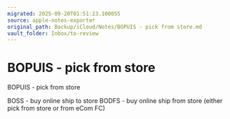 ```yaml
---
migrated: 2025-09-20T01:51:23.100055
source: apple-notes-exporter
original_path: Backup/iCloud/Notes/BOPUIS - pick from store.md
vault_folder: Inbox/to-review
---
```

# BOPUIS - pick from store

BOPUIS - pick from store

BOSS - buy online ship to store
BODFS - buy online ship from store (either pick from store or from eCom FC)
